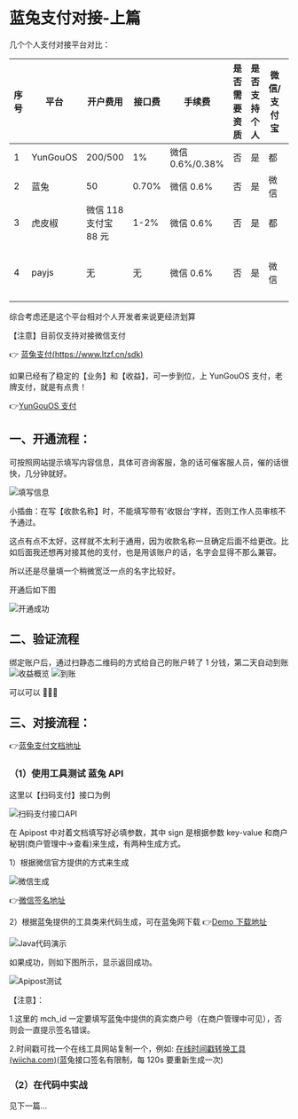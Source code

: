 
# **蓝兔支付对接-上篇**

几个个人支付对接平台对比：

| 序号 | 平台     | 开户费用              | 接口费 | 手续费          | 是否需要资质 | 是否支持个人 | 微信/支付宝 | 备注     |
| ---- | -------- | --------------------- | ------ | --------------- | ------------ | ------------ | ----------- | -------- |
| 1    | YunGouOS | 200/500               | 1%     | 微信 0.6%/0.38% | 否           | 是           | 都          |          |
| 2    | 蓝兔     | 50                    | 0.70%  | 微信 0.6%       | 否           | 是           | 微信        |          |
| 3    | 虎皮椒   | 微信 118 支付宝 88 元 | 1-2%   | 微信 0.6%       | 否           | 是           | 都          |          |
| 4    | payjs    | 无                    | 无     | 微信 0.6%       | 否           | 是           | 微信        | 暂不可用 |

综合考虑还是这个平台相对个人开发者来说更经济划算

【注意】目前仅支持对接微信支付

👉 [蓝兔支付(https://www.ltzf.cn/sdk)](https://www.ltzf.cn/?invite=ubvuhi)

如果已经有了稳定的【业务】和【收益】，可一步到位，上 YunGouOS 支付，老牌支付，就是有点贵！

👉[YunGouOS 支付](https://dwz.cn/UGEl40PE "YunGouOS支付")

## 一、开通流程：

可按照网站提示填写内容信息，具体可咨询客服，急的话可催客服人员，催的话很快，几分钟就好。

![填写信息](https://img-blog.csdnimg.cn/img_convert/901c724e1786b86b25a1b6a6200d4d62.png)

小插曲：在写【收款名称】时，不能填写带有'收银台'字样，否则工作人员审核不予通过。

这点有点不太好，这样就不太利于通用，因为收款名称一旦确定后面不给更改。比如后面我还想再对接其他的支付，也是用该账户的话，名字会显得不那么兼容。

所以还是尽量填一个稍微宽泛一点的名字比较好。

开通后如下图

![开通成功](https://img-blog.csdnimg.cn/img_convert/28a66d28d2021ee54d2d91ca2df2393e.png)

## 二、验证流程

绑定账户后，通过扫静态二维码的方式给自己的账户转了 1 分钱，第二天自动到账
![收益概览](https://img-blog.csdnimg.cn/img_convert/5f68dbf738a5e1e2b6b3c360939f4381.jpeg)
![到账](https://img-blog.csdnimg.cn/img_convert/3add5a9b608cb1238c50891820befefa.jpeg)

可以可以 👏👏👏

## 三、对接流程：


👉[蓝兔支付文档地址](https://www.ltzf.cn/doc)


### （1）使用工具测试 蓝兔 API

这里以【扫码支付】接口为例

![扫码支付接口API](https://img-blog.csdnimg.cn/img_convert/4ede02c28f9c5019f377f4a477c2cdae.png)

在 Apipost 中对着文档填写好必填参数，其中 sign 是根据参数 key-value 和商户秘钥(商户管理中->查看)来生成，有两种生成方式。

1）根据微信官方提供的方式来生成

![微信生成](https://img-blog.csdnimg.cn/img_convert/bfef16f7631eaa7019fd2a3bed3103ec.png)

👉[微信签名地址](https://pay.weixin.qq.com/wiki/doc/api/app/app.php?chapter=20_1 "微信签名地址")

2）根据蓝兔提供的工具类来代码生成，可在蓝兔网下载 👉[Demo 下载地址](https://www.ltzf.cn/sdk "Demo 下载地址")

![Java代码演示](https://img-blog.csdnimg.cn/img_convert/63bb8f3ad7da7ea28d524f9d446dded8.png)

如果成功，则如下图所示，显示返回成功。

![Apipost测试](https://img-blog.csdnimg.cn/img_convert/48cc95c0f9ec28dd449a2f56f422b0e6.png)

【注意】：

1.这里的 mch_id 一定要填写蓝兔中提供的真实商户号（在商户管理中可见），否则会一直提示签名错误。

2.时间戳可找一个在线工具网站复制一个，例如: [在线时间戳转换工具 (wiicha.com)](http://shijianchuo.wiicha.com/ "在线时间戳转换工具 (wiicha.com)")(蓝兔接口签名有限制，每 120s 要重新生成一次)

### （2）在代码中实战

见下一篇...

